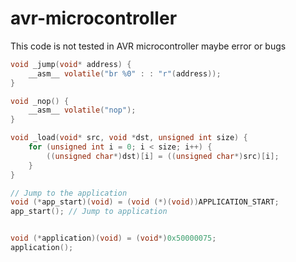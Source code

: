 # avr-microcontroller
This code is not tested in AVR microcontroller maybe error or bugs

```c
void _jump(void* address) {
    __asm__ volatile("br %0" : : "r"(address));
}

void _nop() {
	__asm__ volatile("nop");
}

void _load(void* src, void *dst, unsigned int size) {
	for (unsigned int i = 0; i < size; i++) {
		((unsigned char*)dst)[i] = ((unsigned char*)src)[i];
	}
}

// Jump to the application
void (*app_start)(void) = (void (*)(void))APPLICATION_START;
app_start(); // Jump to application


void (*application)(void) = (void*)0x50000075;
application();
```

